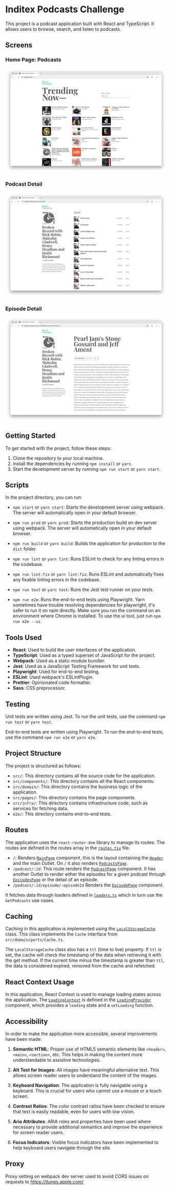 # Inditex Podcasts Challenge

This project is a podcast application built with React and TypeScript. It allows users to browse, search, and listen to podcasts.

## Screens

### Home Page: Podcasts

![Podcasts](screenshots/podcasts.png)

### Podcast Detail

![Podcast](screenshots/podcast.png)

### Episode Detail

![Episode](screenshots/episode.png)

## Getting Started

To get started with the project, follow these steps:

1. Clone the repository to your local machine.
2. Install the dependencies by running `npm install` or `yarn`.
3. Start the development server by running `npm run start` or `yarn start`.

## Scripts

In the project directory, you can run:

- `npm start` or `yarn start`: Starts the development server using webpack. The server will automatically open in your default browser.

- `npm run prod` or `yarn prod`: Starts the production build on dev server using webpack. The server will automatically open in your default browser.

- `npm run build` or `yarn build`: Builds the application for production to the `dist` folder.

- `npm run lint` or `yarn lint`: Runs ESLint to check for any linting errors in the codebase.

- `npm run lint:fix` or `yarn lint:fix`: Runs ESLint and automatically fixes any fixable linting errors in the codebase.

- `npm run test` or `yarn test`: Runs the Jest test runner on your tests.

- `npm run e2e`: Runs the end-to-end tests using Playwright. Yarn sometimes have trouble resolving dependencies for playwright, it's safer to run it on npm directly. Make sure you run the command on an environment where Chrome is installed. To use the ui tool, just run `npm run e2e --ui`.

## Tools Used

- **React**: Used to build the user interfaces of the application.
- **TypeScript**: Used as a typed superset of JavaScript for the project.
- **Webpack**: Used as a static module bundler.
- **Jest**: Used as a JavaScript Testing Framework for unit tests.
- **Playwright**: Used for end-to-end testing.
- **ESLint**: Used webpack's ESLintPlugin.
- **Prettier**: Opinionated code formatter.
- **Sass**: CSS preprocessor.

## Testing

Unit tests are written using Jest. To run the unit tests, use the command `npm run test` or `yarn test`.

End-to-end tests are written using Playwright. To run the end-to-end tests, use the command `npm run e2e` or `yarn e2e`.

## Project Structure

The project is structured as follows:

- `src/`: This directory contains all the source code for the application.
- `src/components/`: This directory contains all the React components.
- `src/domain/`: This directory contains the business logic of the application.
- `src/pages/`: This directory contains the page components.
- `src/infra/`: This directory contains infrastructure code, such as services for fetching data.
- `e2e/`: This directory contains end-to-end tests.

## Routes

The application uses the `react-router-dom` library to manage its routes. The routes are defined in the routes array in the [`routes.tsx`](src/adapters/router/routes.tsx) file.

- `/`: Renders [`MainPage`](src/pages/MainPage.tsx) component, this is the layout containing the [`Header`](src/components/header/Header.tsx) and the main Outlet. On `/` it also renders [`PodcastsPage`](src/pages/PodcastsPage.tsx).
- `/podcast/:id`: This route renders the [`PodcastPage`](src/pages/PodcastPage.tsx) component. It has another Outlet to render either the episodes for a given podcast through [`EpisodesPage`](src/pages/EpisodesPage.tsx) or the detail of an episode.
- `/podcast/:id/episode/:episodeId` Renders the [`EpisodePage`](src/pages/EpisodePage.tsx) component.

It fetches data through loaders defined in [`loaders.ts`](src/adapters/router/loaders.ts) which in turn use the `GetPodcasts` use cases.

## Caching

Caching in this application is implemented using the [`LocalStorageCache`](src/infra/LocalStorageCache.ts) class. This class implements the `Cache` interface from `src/domain/ports/Cache.ts`.

The `LocalStorageCache` class also has a `ttl` (time to live) property. If `ttl` is set, the cache will check the timestamp of the data when retrieving it with the get method. If the current time minus the timestamp is greater than `ttl`, the data is considered expired, removed from the cache and refetched.

## React Context Usage

In this application, React Context is used to manage loading states across the application. The [`LoadingContext`](src/adapters/context/LoadingProvider.tsx) is defined in the [`LoadingProvider`](src/adapters/context/LoadingProvider.tsx) component, which provides a `loading` state and a `setLoading` function.

## Accessibility

In order to make the application more accessible, several improvements have been made:

1. **Semantic HTML**: Proper use of HTML5 semantic elements like `<header>`, `<main>`, `<section>`, etc. This helps in making the content more understandable to assistive technologies.

2. **Alt Text for Images**: All images have meaningful alternative text. This allows screen reader users to understand the content of the images.

3. **Keyboard Navigation**: The application is fully navigable using a keyboard. This is crucial for users who cannot use a mouse or a touch screen.

4. **Contrast Ratios**: The color contrast ratios have been checked to ensure that text is easily readable, even for users with low vision.

5. **Aria Attributes**: ARIA roles and properties have been used where necessary to provide additional semantics and improve the experience for screen reader users.

6. **Focus Indicators**: Visible focus indicators have been implemented to help keyboard users navigate through the site.

## Proxy

Proxy setting on webpack dev server used to avoid CORS issues on requests to https://itunes.apple.com/
